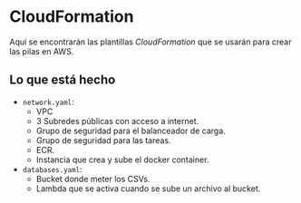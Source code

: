 # CloudFormation

Aquí se encontrarán las plantillas *CloudFormation* que se usarán para crear las pilas en AWS.

## Lo que está hecho

- `network.yaml`:
  - VPC
  - 3 Subredes públicas con acceso a internet.
  - Grupo de seguridad para el balanceador de carga.
  - Grupo de seguridad para las tareas.
  - ECR.
  - Instancia que crea y sube el docker container.
- `databases.yaml`:
  - Bucket donde meter los CSVs.
  - Lambda que se activa cuando se sube un archivo al bucket.
